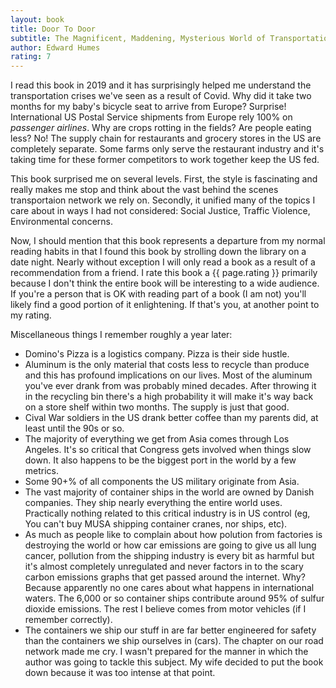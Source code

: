 ```yaml
---
layout: book
title: Door To Door
subtitle: The Magnificent, Maddening, Mysterious World of Transportation
author: Edward Humes
rating: 7
---
```


I read this book in 2019 and it has surprisingly helped me understand the
transportation crises we've seen as a result of Covid.  Why did it take two
months for my baby's bicycle seat to arrive from Europe?  Surprise!
International US Postal Service shipments from Europe rely 100% on *passenger
airlines*.  Why are crops rotting in the fields?  Are people eating less?  No!
The supply chain for restaurants and grocery stores in the US are completely
separate.  Some farms only serve the restaurant industry and it's taking time
for these former competitors to work together keep the US fed.

This book surprised me on several levels.  First, the style is fascinating and
really makes me stop and think about the vast behind the scenes transportaion
network we rely on.  Secondly, it unified many of the topics I care about in
ways I had not considered: Social Justice, Traffic Violence, Environmental
concerns.

Now, I should mention that this book represents a departure from my normal
reading habits in that I found this book by strolling down the library on a
date night.  Nearly without exception I will only read a book as a result of a
recommendation from a friend.  I rate this book a {{ page.rating }} primarily
because I don't think the entire book will be interesting to a wide audience.
If you're a person that is OK with reading part of a book (I am not) you'll
likely find a good portion of it enlightening.  If that's you, at another point
to my rating.

Miscellaneous things I remember roughly a year later:
* Domino's Pizza is a logistics company.  Pizza is their side hustle.
* Aluminum is the only material that costs less to recycle than produce and
  this has profound implications on our lives.  Most of the aluminum you've
ever drank from was probably mined decades.  After throwing it in the recycling
bin there's a high probability it will make it's way back on a store shelf
within two months.  The supply is just that good.
* Cival War soldiers in the US drank better coffee than my parents did, at
  least until the 90s or so.
* The majority of everything we get from Asia comes through Los Angeles.  It's
  so critical that Congress gets involved when things slow down.  It also
  happens to be the biggest port in the world by a few metrics.
* Some 90+% of all components the US military originate from Asia.
* The vast majority of container ships in the world are owned by Danish
  companies.  They ship nearly everything the entire world uses.  Practically
  nothing related to this critical industry is in US control (eg, You can't buy
  MUSA shipping container cranes, nor ships, etc).
* As much as people like to complain about how polution from factories is
  destroying the world or how car emissions are going to give us all lung
cancer, pollution from the shipping industry is every bit as harmful but it's
almost completely unregulated and never factors in to the scary carbon
emissions graphs that get passed around the internet.  Why?  Because apparently
no one cares about what happens in international waters.   The 6,000 or so
container ships contribute around 95% of sulfur dioxide emissions.  The rest I
believe comes from motor vehicles (if I remember correctly).
* The containers we ship our stuff in are far better engineered for safety than
  the containers we ship ourselves in (cars).  The chapter on our road network
  made me cry.  I wasn't prepared for the manner in which the author was going
  to tackle this subject.  My wife decided to put the book down because it was
  too intense at that point.
